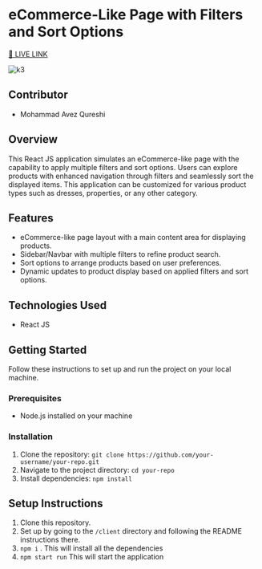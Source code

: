 # eCommerce-Like Page with Filters and Sort Options

[🔴 LIVE LINK](https://avez-a2-advance-filters.netlify.app/)

![k3](https://github.com/avezqureshi14/a2-ecommerce-multiple-filters/assets/95353195/15717972-caf9-4b7e-ac27-e20e7bd9bcba)



## Contributor
- Mohammad Avez Qureshi

## Overview
This React JS application simulates an eCommerce-like page with the capability to apply multiple filters and sort options. Users can explore products with enhanced navigation through filters and seamlessly sort the displayed items. This application can be customized for various product types such as dresses, properties, or any other category.

## Features
- eCommerce-like page layout with a main content area for displaying products.
- Sidebar/Navbar with multiple filters to refine product search.
- Sort options to arrange products based on user preferences.
- Dynamic updates to product display based on applied filters and sort options.

## Technologies Used
- React JS

## Getting Started
Follow these instructions to set up and run the project on your local machine.

### Prerequisites
- Node.js installed on your machine

### Installation
1. Clone the repository: `git clone https://github.com/your-username/your-repo.git`
2. Navigate to the project directory: `cd your-repo`
3. Install dependencies: `npm install`

## Setup Instructions

1. Clone this repository.
2. Set up by going to the `/client` directory and following the README instructions there.
3. `npm i` . This will install all the dependencies
4. `npm start run` This will start the application

